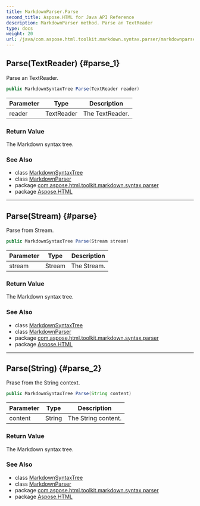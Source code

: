```yaml
---
title: MarkdownParser.Parse
second_title: Aspose.HTML for Java API Reference
description: MarkdownParser method. Parse an TextReader
type: docs
weight: 20
url: /java/com.aspose.html.toolkit.markdown.syntax.parser/markdownparser/parse/
---
```

## Parse(TextReader) {#parse_1}

Parse an TextReader.

```java
public MarkdownSyntaxTree Parse(TextReader reader)
```

| Parameter | Type | Description |
| --- | --- | --- |
| reader | TextReader | The TextReader. |

### Return Value

The Markdown syntax tree.

### See Also

* class [MarkdownSyntaxTree](../../../com.aspose.html.toolkit.markdown.syntax/markdownsyntaxtree/)
* class [MarkdownParser](../)
* package [com.aspose.html.toolkit.markdown.syntax.parser](../../markdownparser/)
* package [Aspose.HTML](../../../)

---

## Parse(Stream) {#parse}

Parse from Stream.

```java
public MarkdownSyntaxTree Parse(Stream stream)
```

| Parameter | Type | Description |
| --- | --- | --- |
| stream | Stream | The Stream. |

### Return Value

The Markdown syntax tree.

### See Also

* class [MarkdownSyntaxTree](../../../com.aspose.html.toolkit.markdown.syntax/markdownsyntaxtree/)
* class [MarkdownParser](../)
* package [com.aspose.html.toolkit.markdown.syntax.parser](../../markdownparser/)
* package [Aspose.HTML](../../../)

---

## Parse(String) {#parse_2}

Prase from the String context.

```java
public MarkdownSyntaxTree Parse(String content)
```

| Parameter | Type | Description |
| --- | --- | --- |
| content | String | The String content. |

### Return Value

The Markdown syntax tree.

### See Also

* class [MarkdownSyntaxTree](../../../com.aspose.html.toolkit.markdown.syntax/markdownsyntaxtree/)
* class [MarkdownParser](../)
* package [com.aspose.html.toolkit.markdown.syntax.parser](../../markdownparser/)
* package [Aspose.HTML](../../../)
